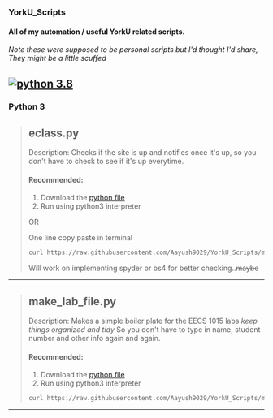 ### YorkU_Scripts

#### All of my automation / useful YorkU related scripts.


*Note these were supposed to be personal scripts but I'd thought I'd share, They might be a little scuffed*
##  [![python 3.8](https://img.shields.io/badge/Python-3+-red?style=flat-square)](https://www.python.org/)  

### Python 3

> ## eclass.py
>
> Description: Checks if the site is up and notifies once it's up, so you don't have to check to see if it's up everytime.
>
> #### Recommended:
> 1. Download the [python file]( https://raw.githubusercontent.com/Aayush9029/YorkU_Scripts/master/python_scripts/eclass.py)
> 2.  Run using python3 interpreter
>
> OR 
>
> One line copy paste in terminal
>
> ```bash
> curl https://raw.githubusercontent.com/Aayush9029/YorkU_Scripts/master/python_scripts/eclass.py -s| python3
> ```
> 
> Will work on implementing spyder or bs4 for better checking..~~maybe~~

---

> ## make_lab_file.py
>
> Description: Makes a simple boiler plate for the EECS 1015 labs *keep things organized and tidy*
> So you don't have to type in name, student number and other info again and again.
> #### Recommended:
> 1. Download the [python file](https://raw.githubusercontent.com/Aayush9029/YorkU_Scripts/master/python_scripts/make_lab_file.py)
> 2.  Run using python3 interpreter
>
> ```bash
> curl https://raw.githubusercontent.com/Aayush9029/YorkU_Scripts/master/python_scripts/make_lab_file.py -s| python3
> ```

---



